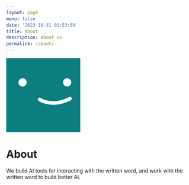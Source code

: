 ```yaml
---
layout: page
menu: false
date: '2023-10-31 01:53:59'
title: About
description: About us.
permalink: /about/
---
```


<img class="img-rounded" src="/assets/img/uploads/profile.png" alt="Thiago Rossener" width="200">

# About

We build AI tools for interacting with the written word, and work with the written word to build better AI.
